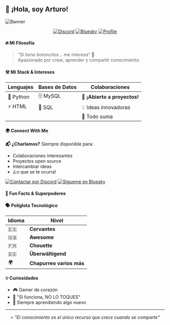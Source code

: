 ## 🚀 ¡Hola, soy Arturo! 

![Banner](https://github.com/user-attachments/assets/9986cd92-fc1e-4d48-adb9-48966df7d1f0)

<div align="center">

[![Discord](https://img.shields.io/badge/-💬_Hablemos-5865F2?style=for-the-badge&logo=discord&logoColor=white)](https://discordapp.com/users/1192191044549361889)
[![Bluesky](https://img.shields.io/badge/-🔵_Bluesky-0285FF?style=for-the-badge&logo=bluesky&logoColor=white)](https://bsky.app/profile/art-phy.bsky.social)
[![Profile](https://img.shields.io/badge/-👨‍💻_Portfolio-2EA043?style=for-the-badge&logo=github&logoColor=white)](https://github.com/Art-Phy)

</div>

#### 🔥 Mi Filosofía

> *"Si tiene botoncitos... me interesa"* 🔘  
> Apasionado por crear, aprender y compartir conocimiento.

#### 🛠️ Mi Stack & Intereses

| **Lenguajes** | **Bases de Datos** | **Colaboraciones** |
|---------------|-------------------|-------------------|
| 🐍 Python | 🗄️ MySQL | 🤝 **¡Abierto a proyectos!** |
| ⚡ HTML | 🐬 SQL | 💡 Ideas innovadoras |
|  |  | 🌟 Todo suma |

#### 🌍 Connect With Me

**📬 ¿Charlamos?** Siempre disponible para:
- Colaboraciones interesantes
- Proyectos open source
- Intercambiar ideas
- ¡Lo que se te ocurra!

[![Contactar por Discord](https://img.shields.io/badge/📩_Escríbeme_por_Discord-5865F2?style=flat-square&logo=discord&logoColor=white)](https://discordapp.com/users/1192191044549361889)
[![Sígueme en Bluesky](https://img.shields.io/badge/🔵_Sígueme_en_Bluesky-0285FF?style=flat-square&logo=bluesky&logoColor=white)](https://bsky.app/profile/art-phy.bsky.social)

#### 🎯 Fun Facts & Superpoderes

#### 🗣️ Políglota Tecnológico
| Idioma | Nivel |
|--------|-------|
| 🇪🇸 | **Cervantes** |
| 🇬🇧 | **Awesome** |
| 🇫🇷 | **Chouette** |
| 🇩🇪 | **Überwältigend** |
| 🌍 | **Chapurreo varios más** |

#### 💡 Curiosidades
- 🎮 Gamer de corazón
- 🔧 "Si funciona, NO LO TOQUES"
- 🚀 Siempre aprendiendo algo nuevo

---

<div align="center">

⭐ *"El conocimiento es el único recurso que crece cuando se comparte"*

</div>
